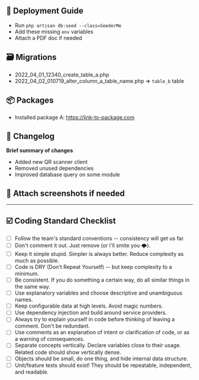 ## 🚀 Deployment Guide
- Run `php artisan db:seed --class=SeederMe`
- Add these missing `env` variables
- Attach a PDF doc if needed


## 🗃️ Migrations
- 2022_04_01_12340_create_table_a.php
- 2022_04_02_010719_alter_column_a_table_name.php => `table_b` table


## 📦 Packages
- Installed package A: https://link-to-package.com


## 📝  Changelog
**Brief summary of changes**
- Added new QR scanner client
- Removed unused dependencies
- Improved database query on some module


## 📸 Attach screenshots if needed

<hr>


## ☑️ Coding Standard Checklist

- [ ] Follow the team's standard conventions -- consistency will get us far.
- [ ] Don't comment it out. Just remove (or I'll smite you 🌩️).
- [ ] Keep it simple stupid. Simpler is always better. Reduce complexity as much as possible.
- [ ] Code is DRY (Don't Repeat Yourself) -- but keep complexity to a minimum.
- [ ] Be consistent. If you do something a certain way, do all similar things in the same way.
- [ ] Use explanatory variables and choose descriptive and unambiguous names.
- [ ] Keep configurable data at high levels. Avoid magic numbers.
- [ ] Use dependency injection and build around service providers.
- [ ] Always try to explain yourself in code before thinking of leaving a comment. Don't be redundant.
- [ ] Use comments as an explanation of intent or clarification of code, or as a warning of consequences.
- [ ] Separate concepts vertically. Declare variables close to their usage. Related code should show vertically dense.
- [ ] Objects should be small, do one thing, and hide internal data structure.
- [ ] Unit/feature tests should exist! They should be repeatable, independent, and readable.